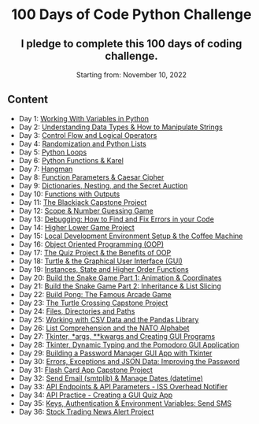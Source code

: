 <h1 align="center">
     100 Days of Code Python Challenge
</h1>

<h2 align="center">
  I pledge to complete this 100 days of coding challenge.
</h2>

<p align="center">
  Starting from: November 10, 2022
</p>

## Content

- Day 1: [Working With Variables in Python](https://github.com/Eitankhromz/100-Days-of-Code-Python-Challenge/tree/main/Day_1)
- Day 2: [Understanding Data Types & How to Manipulate Strings](https://github.com/Eitankhromz/100-Days-of-Code-Python-Challenge/tree/main/Day%202)
- Day 3: [Control Flow and Logical Operators](https://github.com/Eitankhromz/100-Days-of-Code-Python-Challenge/tree/main/Day%203)
- Day 4: [Randomization and Python Lists](https://github.com/Eitankhromz/100-Days-of-Code-Python-Challenge/tree/main/Day_4)
- Day 5: [Python Loops](https://github.com/Eitankhromz/100-Days-of-Code-Python-Challenge/tree/main/Day_5)
- Day 6: [Python Functions & Karel](https://github.com/Eitankhromz/100-Days-of-Code-Python-Challenge/tree/main/Day_6)
- Day 7: [Hangman](https://github.com/Eitankhromz/100-Days-of-Code-Python-Challenge/tree/main/Day_7)
- Day 8: [Function Parameters & Caesar Cipher](https://github.com/Eitankhromz/100-Days-of-Code-Python-Challenge/tree/main/Day_8)
- Day 9: [Dictionaries, Nesting, and the Secret Auction](https://github.com/Eitankhromz/100-Days-of-Code-Python-Challenge/tree/main/Day_9)
- Day 10: [Functions with Outputs](https://github.com/Eitankhromz/100-Days-of-Code-Python-Challenge/tree/main/Day_10)
- Day 11: [The Blackjack Capstone Project](https://github.com/Eitankhromz/100-Days-of-Code-Python-Challenge/tree/main/Day_11)
- Day 12: [Scope & Number Guessing Game](https://github.com/Eitankhromz/100-Days-of-Code-Python-Challenge/tree/main/Day_12)
- Day 13: [Debugging: How to Find and Fix Errors in your Code](https://github.com/Eitankhromz/100-Days-of-Code-Python-Challenge/tree/main/Day_13)
- Day 14: [Higher Lower Game Project](https://github.com/Eitankhromz/100-Days-of-Code-Python-Challenge/tree/main/Day_14)
- Day 15: [Local Development Environment Setup & the Coffee Machine](https://github.com/Eitankhromz/100-Days-of-Code-Python-Challenge/tree/main/Day_15)
- Day 16: [Object Oriented Programming (OOP)](https://github.com/Eitankhromz/100-Days-of-Code-Python-Challenge/tree/main/Day_16)
- Day 17: [The Quiz Project & the Benefits of OOP](https://github.com/Eitankhromz/100-Days-of-Code-Python-Challenge/tree/main/Day_17)
- Day 18: [Turtle & the Graphical User Interface (GUI)](https://github.com/Eitankhromz/100-Days-of-Code-Python-Challenge/tree/main/Day_18)
- Day 19: [Instances, State and Higher Order Functions](https://github.com/Eitankhromz/100-Days-of-Code-Python-Challenge/tree/main/Day_19)
- Day 20: [Build the Snake Game Part 1: Animation & Coordinates](https://github.com/Eitankhromz/100-Days-of-Code-Python-Challenge/tree/main/Day_20)
- Day 21: [Build the Snake Game Part 2: Inheritance & List Slicing](https://github.com/Eitankhromz/100-Days-of-Code-Python-Challenge/tree/main/Day_21)
- Day 22: [Build Pong: The Famous Arcade Game](https://github.com/Eitankhromz/100-Days-of-Code-Python-Challenge/tree/main/Day_22)
- Day 23: [The Turtle Crossing Capstone Project](https://github.com/Eitankhromz/100-Days-of-Code-Python-Challenge/tree/main/Day_23)
- Day 24: [Files, Directories and Paths](https://github.com/Eitankhromz/100-Days-of-Code-Python-Challenge/tree/main/Day_24)
- Day 25: [Working with CSV Data and the Pandas Library](https://github.com/Eitankhromz/100-Days-of-Code-Python-Challenge/tree/main/Day_25)
- Day 26: [List Comprehension and the NATO Alphabet](https://github.com/Eitankhromz/100-Days-of-Code-Python-Challenge/tree/main/Day_26)
- Day 27: [Tkinter, *args, **kwargs and Creating GUI Programs](https://github.com/Eitankhromz/100-Days-of-Code-Python-Challenge/tree/main/Day_27)
- Day 28: [Tkinter, Dynamic Typing and the Pomodoro GUI Application](https://github.com/Eitankhromz/100-Days-of-Code-Python-Challenge/tree/main/Day_28)
- Day 29: [Building a Password Manager GUI App with Tkinter](https://github.com/Eitankhromz/100-Days-of-Code-Python-Challenge/tree/main/Day_29)
- Day 30: [Errors, Exceptions and JSON Data: Improving the Password](https://github.com/Eitankhromz/100-Days-of-Code-Python-Challenge/tree/main/Day_30)
- Day 31: [Flash Card App Capstone Project](https://github.com/Eitankhromz/100-Days-of-Code-Python-Challenge/tree/main/Day_31)
- Day 32: [Send Email (smtplib) & Manage Dates (datetime)](https://github.com/Eitankhromz/100-Days-of-Code-Python-Challenge/tree/main/Day_32_/birthday_wisher_start)
- Day 33: [API Endpoints & API Parameters - ISS Overhead Notifier](https://github.com/Eitankhromz/100-Days-of-Code-Python-Challenge/tree/main/Day_33)
- Day 34: [API Practice - Creating a GUI Quiz App](https://github.com/Eitankhromz/100-Days-of-Code-Python-Challenge/tree/main/Day_34)
- Day 35: [Keys, Authentication & Environment Variables: Send SMS](https://github.com/Eitankhromz/100-Days-of-Code-Python-Challenge/tree/main/Day_35)
- Day 36: [Stock Trading News Alert Project](https://github.com/Eitankhromz/100-Days-of-Code-Python-Challenge/tree/main/Day_36)
